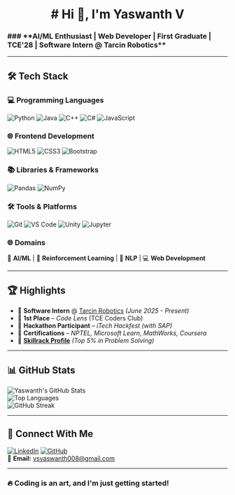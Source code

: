 <h1 align = "center"># Hi 👋, I'm Yaswanth V</h1>  
<h3>### **AI/ML Enthusiast | Web Developer | First Graduate | TCE'28 | Software Intern @ Tarcin Robotics**</h3>  

---

## 🛠️ **Tech Stack**  

### **💻 Programming Languages**  
![Python](https://img.shields.io/badge/Python-3776AB?logo=python&logoColor=white)
![Java](https://img.shields.io/badge/Java-ED8B00?logo=java&logoColor=white)
![C++](https://img.shields.io/badge/C++-00599C?logo=c%2B%2B&logoColor=white)
![C#](https://img.shields.io/badge/C%23-239120?logo=c-sharp&logoColor=white)
![JavaScript](https://img.shields.io/badge/JavaScript-F7DF1E?logo=javascript&logoColor=black)

### **🌐 Frontend Development**  
![HTML5](https://img.shields.io/badge/HTML5-E34F26?logo=html5&logoColor=white)
![CSS3](https://img.shields.io/badge/CSS3-1572B6?logo=css3&logoColor=white)
![Bootstrap](https://img.shields.io/badge/Bootstrap-7952B3?logo=bootstrap&logoColor=white)

### **📚 Libraries & Frameworks**  
![Pandas](https://img.shields.io/badge/Pandas-150458?logo=pandas&logoColor=white)
![NumPy](https://img.shields.io/badge/NumPy-013243?logo=numpy&logoColor=white)

### **🛠️ Tools & Platforms**  
![Git](https://img.shields.io/badge/Git-F05032?logo=git&logoColor=white)
![VS Code](https://img.shields.io/badge/VS_Code-007ACC?logo=visual-studio-code&logoColor=white)
![Unity](https://img.shields.io/badge/Unity-000000?logo=unity&logoColor=white)
![Jupyter](https://img.shields.io/badge/Jupyter-F37626?logo=jupyter&logoColor=white)

### **🌐 Domains**  
🤖 **AI/ML** | 🧠 **Reinforcement Learning** | 📝 **NLP** | 💻 **Web Development**  

---

## 🏆 **Highlights**  

- 💼 **Software Intern** @ [Tarcin Robotics](https://tarcinrobotics.com/) *(June 2025 - Present)*  
- 🥇 **1st Place** – *Code Lens* (TCE Coders Club)  
- 🚀 **Hackathon Participant** – *iTech Hackfest (with SAP)*  
- 📜 **Certifications** – *NPTEL, Microsoft Learn, MathWorks, Coursera*  
- 🧠 **[Skillrack Profile](http://www.skillrack.com/profile/513616/27e0aa1d6f9442b3815f72c2d77f52b61f1957de)** *(Top 5% in Problem Solving)*  

---

## 📊 **GitHub Stats**  

![Yaswanth's GitHub Stats](https://github-readme-stats.vercel.app/api?username=Yaswanth876&show_icons=true&theme=radical&hide_border=true)  
![Top Languages](https://github-readme-stats.vercel.app/api/top-langs/?username=Yaswanth876&layout=compact&theme=radical&hide_border=true)  
![GitHub Streak](https://github-readme-streak-stats.herokuapp.com/?user=Yaswanth876&theme=radical&hide_border=true)  

---

## 🤝 **Connect With Me**  

[![LinkedIn](https://img.shields.io/badge/LinkedIn-0077B5?style=for-the-badge&logo=linkedin&logoColor=white)](https://www.linkedin.com/in/yaswanthv876) 
[![GitHub](https://img.shields.io/badge/GitHub-181717?style=for-the-badge&logo=github&logoColor=white)](https://github.com/Yaswanth876)  
📧 **Email:** [vsyaswanth008@gmail.com](mailto:vsyaswanth008@gmail.com)  

---

### 🔥 **Coding is an art, and I'm just getting started!**  
